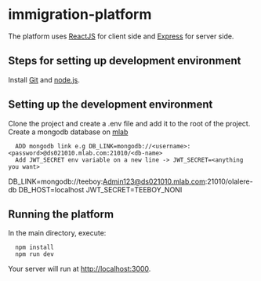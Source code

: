 # immigration-platform

The platform uses [ReactJS](http://reactjs.org) for client side and [Express](http://expressjs.com) for server side.

##	Steps for setting up development environment
Install [Git](http://git-scm.com) and [node.js](http://nodejs.org).

##	Setting up the development environment
Clone the project and create a .env file and add it to the root of the project.
Create a mongodb database on [mlab](http://mlab.com)

      ADD mongodb link e.g DB_LINK=mongodb://<username>:<password>@ds021010.mlab.com:21010/<db-name>
      Add JWT_SECRET env variable on a new line -> JWT_SECRET=<anything you want> 



DB_LINK=mongodb://teeboy:Admin123@ds021010.mlab.com:21010/olalere-db
DB_HOST=localhost
JWT_SECRET=TEEBOY_NONI

## Running the platform

In the main directory, execute:

      npm install
      npm run dev

Your server will run at [http://localhost:3000](http://localhost:3000).
